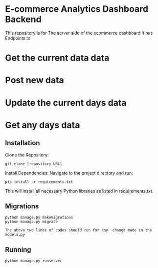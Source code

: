 # E-commerce Analytics Dashboard Backend

This repository is for The server side of the ecommerce dashboard
It has Endpoints to
# Get the current data data
# Post new data
# Update the current days data
# Get any days data



## Installation

Clone the Repository:
```
git clone [repository URL]
```
Install Dependencies:
Navigate to the project directory and run:
```
pip install -r requirements.txt
```
This will install all necessary Python libraries as listed in requirements.txt.


## Migrations
```
python manage.py makemigrations
python manage.py migrate

The above two lines of codes should run for any  change made in the models.py
```


## Running
```
python manage.py runserver
```